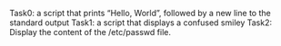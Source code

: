 Task0: a script that prints “Hello, World”, followed by a new line to the standard output
Task1: a script that displays a confused smiley
Task2: Display the content of the /etc/passwd file.
